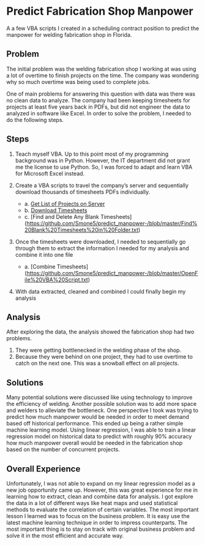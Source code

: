 # Predict Fabrication Shop Manpower

A a few VBA scripts I created in a scheduling contract position to predict the manpower for welding fabrication shop in Florida. 

## Problem
The initial problem was the welding fabrication shop I working at was using a lot of overtime to finish projects on the time. The company was wondering why so much overtime was being used to complete jobs.  

One of main problems for answering this question with data was there was no clean data to analyze. The company had been keeping timesheets for projects at least five years back in PDFs, but did not engineer the data to analyzed in software like Excel. In order to solve the problem, I needed to do the following steps.

## Steps
1. Teach myself VBA. Up to this point most of my programming background was in Python. However, the IT department did not grant me the license to use Python. So, I was forced to adapt and learn VBA for Microsoft Excel instead.
2. Create a VBA scripts to travel the company’s server and sequentially download thousands of timesheets PDFs individually.
    * a. [Get List of Projects on Server](https://github.com/Smone5/predict_manpower-/blob/master/Get%20List%20of%20Projects%20On%20Server.txt)
    * b. [Download Timesheets](https://github.com/Smone5/predict_manpower-/blob/master/Download%20Timesheets%20VBA%20Script.txt)
    * c. [Find and Delete Any Blank Timesheets] (https://github.com/Smone5/predict_manpower-/blob/master/Find%20Blank%20Timesheets%20in%20Folder.txt)
    
3. Once the timesheets were downloaded, I needed to sequentially go through them to extract the information I needed for my analysis and combine it into one file
    * a. [Combine Timesheets] (https://github.com/Smone5/predict_manpower-/blob/master/OpenFile%20VBA%20Script.txt)
    
4. With data extracted, cleaned and combined I could finally begin my analysis

## Analysis
After exploring the data, the analysis showed the fabrication shop had two problems.
1. They were getting bottlenecked in the welding phase of the shop. 
2. Because they were behind on one project, they had to use overtime to catch on the next one. This was a snowball effect on all projects.

## Solutions
Many potential solutions were discussed like using technology to improve the efficiency of welding. Another possible solution was to add more space and welders to alleviate the bottleneck. One perspective I took was trying to predict how much manpower would be needed in order to meet demand based off historical performance. This ended up being a rather simple machine learning model. Using linear regression, I was able to train a linear regression model on historical data to predict with roughly 90% accuracy how much manpower overall would be needed in the fabrication shop based on the number of concurrent projects. 

## Overall Experience
Unfortunately, I was not able to expand on my linear regression model as a new job opportunity came up. However, this was great experience for me in learning how to extract, clean and combine data for analysis. I got explore the data in a lot of different ways like heat maps and used statistical methods to evaluate the correlation of certain variables. The most important lesson I learned was to focus on the business problem. It is easy use the latest machine learning technique in order to impress counterparts. The most important thing is to stay on track with original business problem and solve it in the most efficient and accurate way.

